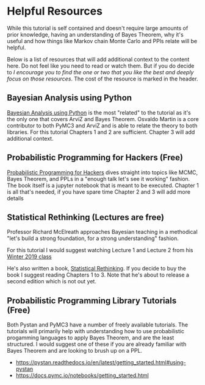 # Helpful Resources

While this tutorial is self contained and doesn't require large amounts 
of prior knowledge, having an understanding of Bayes Theorem, why it's useful
and how things like Markov chain Monte Carlo and PPls relate will be helpful.  

Below is a list of resources that will add additional context to the content 
here. Do not feel like you need to read or watch them. 
But if you do decide to *I encourage you to find the one or two that you like the best and
deeply focus on those resources*. The cost of the resource is marked in the header.


## Bayesian Analysis using Python 
[Bayesian Analysis using Python](https://www.amazon.com/Bayesian-Analysis-Python-Introduction-probabilistic/dp/1789341655)
is the most "related" to the tutorial as it's the only one that 
covers ArviZ and Bayes Theorem. Osvaldo Martin is a core contributor to 
both PyMC3 and ArviZ and is able to relate the theory to both libraries.
For this tutorial Chapters 1 and 2 are sufficient. Chapter 3 will add additional context.

## Probabilistic Programming for Hackers (Free)
[Probabilistic Programming for Hackers](http://camdavidsonpilon.github.io/Probabilistic-Programming-and-Bayesian-Methods-for-Hackers/)
dives straight into topics like MCMC, Bayes Theorem, and PPLs in a 
"enough talk let's see it working" fashion. The book itself is a jupyter
notebook that is meant to be executed. Chapter 1 is all that's needed,
if you have spare time Chapter 2 and 3 will add more details

## Statistical Rethinking (Lectures are free)
Professor Richard McElreath approaches Bayesian teaching in a methodical
"let's build a strong foundation, for a strong understanding" fashion.

For this tutorial I would suggest watching Lecture 1 and Lecture 2
from his [Winter 2019 class](https://www.youtube.com/watch?v=4WVelCswXo4&list=PLDcUM9US4XdNM4Edgs7weiyIguLSToZRI)

He's also written a book,
[Statistical Rethinking](https://www.amazon.com/Statistical-Rethinking-Bayesian-Examples-Chapman/dp/1482253445).
If you decide to buy the book I suggest reading Chapters 1 to 3. 
Note that he's about to release a second edition which is not out yet.

## Probabilistic Programming Library Tutorials (Free)
Both Pystan and PyMC3 have a number of freely available tutorials.
The tutorials will primarily help with understanding how to use probabilistic
progamming languages to apply Bayes Theorem, and are the least structured.
I would suggest one of these if you are already familiar with Bayes Theorem
and are looking to brush up on a PPL.

* https://pystan.readthedocs.io/en/latest/getting_started.html#using-pystan
* https://docs.pymc.io/notebooks/getting_started.html
